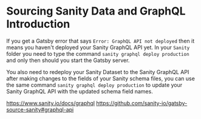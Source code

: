 # Sourcing Sanity Data and GraphQL Introduction

If you get a Gatsby error that says `Error: GraphQL API not deployed` then it means you haven't deployed your Sanity GraphQL API yet. In your `Sanity` folder you need to type the command `sanity graphql deploy production` and only then should you start the Gatsby server.

You also need to redeploy your Sanity Dataset to the Sanity GraphQL API after making changes to the fields of your Sanity schema files, you can use the same command `sanity graphql deploy production` to update your Sanity GraphQL API with the updated schema field names.

https://www.sanity.io/docs/graphql
https://github.com/sanity-io/gatsby-source-sanity#graphql-api
